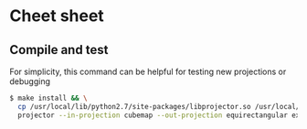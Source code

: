 # Cheet sheet

## Compile and test

For simplicity, this command can be helpful for testing new projections or debugging

```sh
$ make install && \
  cp /usr/local/lib/python2.7/site-packages/libprojector.so /usr/local/data/virtualenvs/projector/lib/python2.7/site-packages && \
  projector --in-projection cubemap --out-projection equirectangular examples/cubemap2equirectangular/cubemap_+x.jpg examples/cubemap2equirectangular/cubemap_-x.jpg examples/cubemap2equirectangular/cubemap_+y.jpg examples/cubemap2equirectangular/cubemap_-y.jpg examples/cubemap2equirectangular/cubemap_+z.jpg examples/cubemap2equirectangular/cubemap_-z.jpg
```
